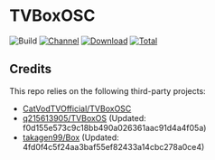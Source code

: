 # TVBoxOSC

![Build](https://shields.io/github/actions/workflow/status/cnvca/TVBoxOSC/test.yml?branch=master&logo=github&label=Build)
[![Channel](https://img.shields.io/badge/Follow-Telegram-blue.svg?logo=telegram)](https://t.me/TVBoxOSC)
[![Download](https://img.shields.io/github/v/release/cnvca/TVBoxOSC?color=orange&logoColor=orange&label=Download&logo=DocuSign)](https://github.com/cnvca/TVBoxOSC/releases/latest) 
[![Total](https://shields.io/github/downloads/cnvca/TVBoxOSC/total?logo=Bookmeter&label=Counts&logoColor=yellow&color=yellow)](https://github.com/cnvca/TVBoxOSC/releases)

## Credits
This repo relies on the following third-party projects:
- [CatVodTVOfficial/TVBoxOSC](https://github.com/CatVodTVOfficial/TVBoxOSC)
- [q215613905/TVBoxOS](https://github.com/q215613905/TVBoxOS) (Updated: f0d155e573c9c18bb490a026361aac91d4a4f05a)
- [takagen99/Box](https://github.com/takagen99/Box) (Updated: 4fd0f4c5f24aa3baf55ef82433a14cbc278a0ce4)
